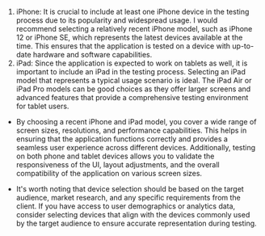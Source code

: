 1. iPhone: It is crucial to include at least one iPhone device in the testing process due to its popularity and widespread usage. I would recommend selecting a relatively recent iPhone model, such as iPhone 12 or iPhone SE, which represents the latest devices available at the time. This ensures that the application is tested on a device with up-to-date hardware and software capabilities.
2. iPad: Since the application is expected to work on tablets as well, it is important to include an iPad in the testing process. Selecting an iPad model that represents a typical usage scenario is ideal. The iPad Air or iPad Pro models can be good choices as they offer larger screens and advanced features that provide a comprehensive testing environment for tablet users.
* By choosing a recent iPhone and iPad model, you cover a wide range of screen sizes, resolutions, and performance capabilities. This helps in ensuring that the application functions correctly and provides a seamless user experience across different devices. Additionally, testing on both phone and tablet devices allows you to validate the responsiveness of the UI, layout adjustments, and the overall compatibility of the application on various screen sizes.

* It's worth noting that device selection should be based on the target audience, market research, and any specific requirements from the client. If you have access to user demographics or analytics data, consider selecting devices that align with the devices commonly used by the target audience to ensure accurate representation during testing.
